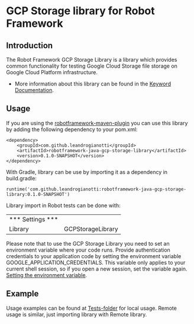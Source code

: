 # GCP Storage library for Robot Framework
Introduction
------------
The Robot Framework GCP Storage Library is a library which provides common functionality for testing Google Cloud Storage file storage on Google Cloud Platform infrastructure.

* More information about this library can be found in the
  [Keyword Documentation](https://repo1.maven.org/maven2/com/github/marketsquare/robotframework-dblibrary/3.2.0/robotframework-dblibrary-3.2.0.html).

Usage
-----
If you are using the [robotframework-maven-plugin](http://robotframework.org/MavenPlugin/) you can
use this library by adding the following dependency to
your pom.xml:

    <dependency>
        <groupId>com.github.leandrogianotti</groupId>
        <artifactId>robotframework-java-gcp-storage-library</artifactId>
        <version>0.1.0-SNAPSHOT</version>
    </dependency>

With Gradle, library can be use by importing it as a dependency in build.gradle:

    runtime('com.github.leandrogianotti:robotframework-java-gcp-storage-library:0.1.0-SNAPSHOT')

Library import in Robot tests can be done with:

|                    |                                 |
| ----------------   | ------------------------------- |
| *** Settings ***   |                                 |
| Library            | GCPStorageLibrary                 |

Please note that to use the GCP Storage Library you need to set an environment variable where your code runs. Provide authentication credentials to your application code by setting the environment variable GOOGLE_APPLICATION_CREDENTIALS. This variable only applies to your current shell session, so if you open a new session, set the variable again. [Setting the environment variable](https://cloud.google.com/docs/authentication/getting-started#setting_the_environment_variable).

Example
-------
Usage examples can be found at [Tests-folder](/src/test/robotframework/acceptance) for local usage. Remote usage is similar, just importing library with Remote library.
